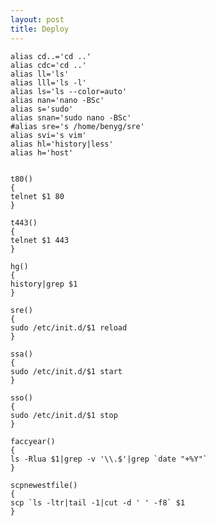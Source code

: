 ```yaml
---
layout: post 
title: Deploy
---
```


    alias cd..='cd ..'
    alias cdc='cd ..'
    alias ll='ls'
    alias lll='ls -l'
    alias ls='ls --color=auto'
    alias nan='nano -BSc'
    alias s='sudo'
    alias snan='sudo nano -BSc'
    #alias sre='s /home/benyg/sre'
    alias svi='s vim'
    alias hl='history|less'
    alias h='host'


    t80()
    {
    telnet $1 80
    }

    t443()
    {
    telnet $1 443
    }

    hg()
    {
    history|grep $1
    }

    sre()
    {
    sudo /etc/init.d/$1 reload
    }

    ssa()
    {
    sudo /etc/init.d/$1 start
    }

    sso()
    {
    sudo /etc/init.d/$1 stop
    }

    faccyear()
    {
    ls -Rlua $1|grep -v '\\.$'|grep `date "+%Y"`
    }

    scpnewestfile()
    {
    scp `ls -ltr|tail -1|cut -d ' ' -f8` $1
    }
